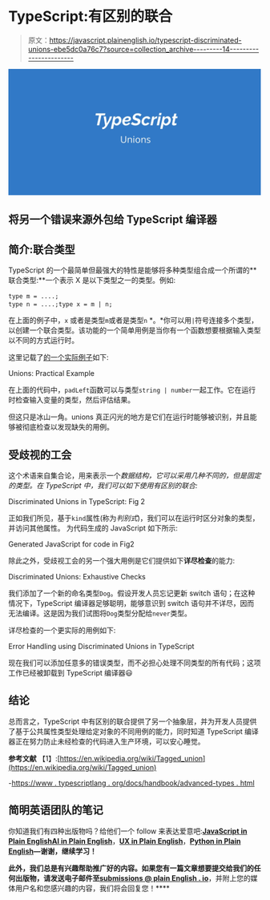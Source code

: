 # TypeScript:有区别的联合

> 原文：<https://javascript.plainenglish.io/typescript-discriminated-unions-ebe5dc0a76c7?source=collection_archive---------14----------------------->

![](img/e67a5f679e1c4d16eb0b4ab07081fc50.png)

## 将另一个错误来源外包给 TypeScript 编译器

## **简介:联合类型**

TypeScript 的一个最简单但最强大的特性是能够将多种类型组合成一个所谓的**联合类型:**一个表示 X 是以下类型之一的类型。例如:

```
type m = ....;
type n = ....;type x = m | n;
```

在上面的例子中，`x` 或者是类型`m`或者是类型`n` *。*你可以用`|`符号连接多个类型，以创建一个联合类型。该功能的一个简单用例是当你有一个函数想要根据输入类型以不同的方式运行时。

这里记载了[的一个实际例子](https://www.typescriptlang.org/docs/handbook/advanced-types.html#union-types)如下:

Unions: Practical Example

在上面的代码中，`padLeft`函数可以与类型`string | number`一起工作。它在运行时检查输入变量的类型，然后评估结果。

但这只是冰山一角。unions 真正闪光的地方是它们在运行时能够被识别，并且能够被彻底检查以发现缺失的用例。

## **受歧视的工会**

这个术语来自集合论，用来表示一个*数据结构，它可以采用几种不同的，但是固定的类型。在 TypeScript 中，我们可以如下使用有区别的联合:*

Discriminated Unions in TypeScript: Fig 2

正如我们所见，基于`kind`属性(称为*判别式*)，我们可以在运行时区分对象的类型，并访问其他属性。
为代码生成的 JavaScript 如下所示:

Generated JavaScript for code in Fig2

除此之外，受歧视工会的另一个强大用例是它们提供如下**详尽检查**的能力:

Discriminated Unions: Exhaustive Checks

我们添加了一个新的命名类型`Dog`。假设开发人员忘记更新 switch 语句；在这种情况下，TypeScript 编译器足够聪明，能够意识到 switch 语句并不详尽，因而无法编译。这是因为我们试图将`Dog`类型分配给`never`类型。

详尽检查的一个更实际的用例如下:

Error Handling using Discriminated Unions in TypeScript

现在我们可以添加任意多的错误类型，而不必担心处理不同类型的所有代码；这项工作已经被卸载到 TypeScript 编译器😃

## **结论**

总而言之，TypeScript 中有区别的联合提供了另一个抽象层，并为开发人员提供了基于公共属性类型处理给定对象的不同用例的能力，同时知道 TypeScript 编译器正在努力防止未经检查的代码进入生产环境，可以安心睡觉。

**参考文献** 【1】:[https://en.wikipedia.org/wiki/Tagged_union](https://en.wikipedia.org/wiki/Tagged_union)

-[https://www . typescriptlang . org/docs/handbook/advanced-types . html](https://www.typescriptlang.org/docs/handbook/advanced-types.html)

## **简明英语团队的笔记**

你知道我们有四种出版物吗？给他们一个 follow 来表达爱意吧:[**JavaScript in Plain English**](https://medium.com/javascript-in-plain-english)[**AI in Plain English**](https://medium.com/ai-in-plain-english)，[**UX in Plain English**](https://medium.com/ux-in-plain-english)，[**Python in Plain English**](https://medium.com/python-in-plain-english)**—谢谢，继续学习！**

**此外，我们总是有兴趣帮助推广好的内容。如果您有一篇文章想要提交给我们的任何出版物，请发送电子邮件至[**submissions @ plain English . io**](mailto:submissions@plainenglish.io)**，并附上您的媒体用户名和您感兴趣的内容，我们将会回复您！****